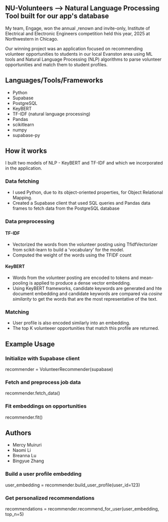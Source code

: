 
## NU-Volunteers --> Natural Language Processing Tool built for our app's database

My team, Engage, won the annual ,renown and invite-only, Institute of Electrical and Electronic Engineers competition held this year, 2025 at Northwestern in Chicago. 

Our winning project was an application focused on recommending volunteer opportunities to students in our local Evanston area using ML tools and Natural Language Processing (NLP) algorithms to parse volunteer opportunities and match them to student profiles.

## Languages/Tools/Frameworks
- Python
- Supabase
- PostgreSQL
- KeyBERT
- TF-IDF (natural language processing)
- Pandas
- scikitlearn
- numpy
- supabase-py
  

## How it works
I built two models of NLP - KeyBERT and TF-IDF and which we incorporated in the application.

### Data fetching
- I used Python, due to its object-oriented properties, for Object Relational Mapping.
- Created a Supabase client that used SQL queries and Pandas data frames to fetch data from the PostgreSQL database

### Data preprocessing
#### TF-IDF
- Vectorized the words from the volunteer posting using TfidfVectorizer from scikit-learn to build a 'vocabulary' for the model.
- Computed the weight of the words using the TFIDF count

#### KeyBERT
- Words from the volunteer posting are encoded to tokens and mean-pooling is applied to produce a dense vector embedding.
- Using KeyBERT frameworks, candidate keywords are generated and hte document embedding and candidate keywords are compared via _cosine similarity_ to get the words that are the most representative of the text.

### Matching
- User profile is also encoded similarly into an embedding.
- The top K volunteeer opportunities that match this profile are returned.


## Example Usage
### Initialize with Supabase client
recommender = VolunteerRecommender(supabase)

### Fetch and preprocess job data
recommender.fetch_data()

### Fit embeddings on opportunities
recommender.fit()

## Authors
- Mercy Muiruri
- Naomi Li
- Breanna Lu
- Bingyue Zhang


### Build a user profile embedding
user_embedding = recommender.build_user_profile(user_id=123)

### Get personalized recommendations
recommendations = recommender.recommend_for_user(user_embedding, top_n=5)
